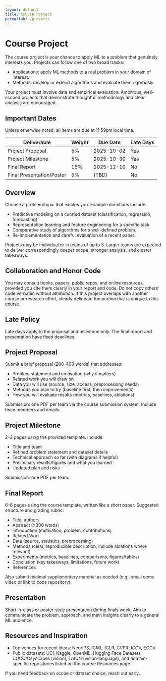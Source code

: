 ```yaml
---
layout: default
title: Course Project
permalink: /project/
---
```


# Course Project

The course project is your chance to apply ML to a problem that genuinely interests you. Projects can follow one of two broad tracks:

- Applications: apply ML methods to a real problem in your domain of interest.
- Methods: develop or extend algorithms and evaluate them rigorously.

Your project must involve data and empirical evaluation. Ambitious, well-scoped projects that demonstrate thoughtful methodology and clear analysis are encouraged.

## Important Dates

Unless otherwise noted, all items are due at 11:59pm local time.

| Deliverable | Weight | Due Date | Late Days |
| --- | --- | --- | --- |
| Project Proposal | 5% | 2025-10-02 | Yes |
| Project Milestone | 5% | 2025-10-30 | Yes |
| Final Report | 15% | 2025-12-10 | No |
| Final Presentation/Poster | 5% | (TBD) | No |

## Overview

Choose a problem/topic that excites you. Example directions include:

- Predictive modeling on a curated dataset (classification, regression, forecasting).
- Representation learning and feature engineering for a specific task.
- Comparative study of algorithms for a well-defined problem.
- Re-implementation and careful evaluation of a recent paper.

Projects may be individual or in teams of up to 3. Larger teams are expected to deliver correspondingly deeper scope, stronger analysis, and clearer takeaways.

## Collaboration and Honor Code

You may consult books, papers, public repos, and online resources, provided you cite them clearly in your report and code. Do not copy others’ code verbatim without attribution. If this project overlaps with another course or research effort, clearly delineate the portion that is unique to this course.

## Late Policy

Late days apply to the proposal and milestone only. The final report and presentation have fixed deadlines.

## Project Proposal

Submit a brief proposal (200–400 words) that addresses:

- Problem statement and motivation (why it matters)
- Related work you will draw on
- Data you will use (source, size, access, preprocessing needs)
- Methods you plan to try (baseline first, then improvements)
- How you will evaluate results (metrics, baselines, ablations)

Submission: one PDF per team via the course submission system. Include team members and emails.

## Project Milestone

2–3 pages using the provided template. Include:

- Title and team
- Refined problem statement and dataset details
- Technical approach so far (with diagrams if helpful)
- Preliminary results/figures and what you learned
- Updated plan and risks

Submission: one PDF per team.

## Final Report

6–8 pages using the course template, written like a short paper. Suggested structure and grading rubric:

- Title, authors
- Abstract (≤300 words)
- Introduction (motivation, problem, contributions)
- Related Work
- Data (source, statistics, preprocessing)
- Methods (clear, reproducible description; include ablations where relevant)
- Experiments (metrics, baselines, comparisons, figures/tables)
- Conclusion (key takeaways, limitations, future work)
- References

Also submit minimal supplementary material as needed (e.g., small demo video or link to code repository).

## Presentation

Short in-class or poster-style presentation during finals week. Aim to communicate the problem, approach, and main insights clearly to a general ML audience.

## Resources and Inspiration

- Top venues for recent ideas: NeurIPS, ICML, ICLR, CVPR, ICCV, ECCV.
- Public datasets: UCI, Kaggle, OpenML, Hugging Face Datasets, COCO/Cityscapes (vision), LAION (vision-language), and domain-specific repositories listed on the course Resources page.

If you need feedback on scope or dataset choice, reach out early.


